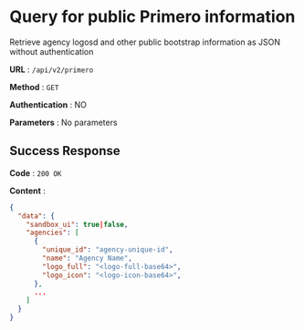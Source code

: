 # Query for public Primero information

Retrieve agency logosd and other public bootstrap information as JSON without authentication

**URL** : `/api/v2/primero`

**Method** : `GET`

**Authentication** : NO

**Parameters** : No parameters

## Success Response

**Code** : `200 OK`

**Content** :

```json
{
  "data": {
    "sandbox_ui": true|false,
    "agencies": [
      {
        "unique_id": "agency-unique-id",
        "name": "Agency Name",
        "logo_full": "<logo-full-base64>",
        "logo_icon": "<logo-icon-base64>",
      },
      ...
    ]
  }
}
```
